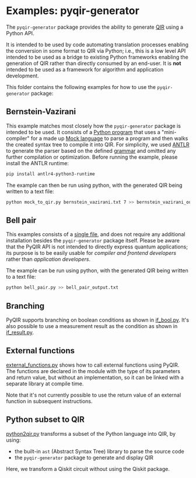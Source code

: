 # Examples: pyqir-generator

The `pyqir-generator` package provides the ability to generate
[QIR](https://github.com/qir-alliance/qir-spec) using a Python API.

It is intended to be used by code automating translation processes enabling the
conversion in some format to QIR via Python; i.e., this is a low level API
intended to be used as a bridge to existing Python frameworks enabling the
generation of QIR rather than directly consumed by an end-user. It is **not**
intended to be used as a framework for algorithm and application development.

This folder contains the following examples for how to use the `pyqir-generator`
package:

## Bernstein-Vazirani

This example matches most closely how the `pyqir-generator` package is intended
to be used. It consists of a [Python program](mock_to_qir.py) that uses a
"mini-compiler" for a made up [Mock language](mock_language) to parse a program
and then walks the created syntax tree to compile it into QIR. For simplicity,
we used [ANTLR](https://www.antlr.org/) to generate the parser based on the
defined [grammar](mock_language/MockLanguage.g4) and omitted any further
compilation or optimization. Before running the example, please install the
ANTLR runtime:

```bash
pip install antlr4-python3-runtime
```

The example can then be run using python, with the generated QIR being written
to a text file:

```bash
python mock_to_qir.py bernstein_vazirani.txt 7 >> bernstein_vazirani_output.txt
```

## Bell pair

This examples consists of a [single file](bell_pair.py), and does not require
any additional installation besides the `pyqir-generator` package itself. Please
be aware that the PyQIR API is not intended to directly express quantum
applications; its purpose is to be easily usable for *compiler and frontend
developers* rather than *application developers*.

The example can be run using python, with the generated QIR being written to a
text file:

```bash
python bell_pair.py >> bell_pair_output.txt
```

## Branching

PyQIR supports branching on boolean conditions as shown in [if_bool.py](if_bool.py).
It's also possible to use a measurement result as the condition as shown in [if_result.py](if_result.py).

## External functions

[external_functions.py](external_functions.py) shows how to call external
functions using PyQIR. The functions are declared in the module with the type of
its parameters and return value, but without an implementation, so it can be
linked with a separate library at compile time.

Note that it's not currently possible to use the return value of an external
function in subsequent instructions.

## Python subset to QIR

[python2qir.py](python2qir.py) transforms a subset of the Python language into QIR, by using:

- the built-in `ast` (Abstract Syntax Tree) library to parse the source code
- the `pyqir-generator` package to generate and display QIR

Here, we transform a Qiskit circuit without using the Qiskit package.
